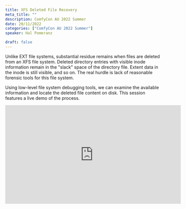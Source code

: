 ```yaml
---
title: XFS Deleted File Recovery
meta_title: ""
description: ComfyCon AU 2022 Summer
date: 20/11/2022
categories: ["ComfyCon AU 2022 Summer"]
speaker: Hal Pomeranz

draft: false
---
```

Unlike EXT file systems, substantial residue remains when files are deleted from an XFS file system. Deleted directory entries with visible inode information remain in the "slack" space of the directory file. Extent data in the inode is still visible, and so on. The real hurdle is lack of reasonable forensic tools for this file system.

Using low-level file system debugging tools, we can examine the available information and locate the deleted file content on disk. This session features a live demo of the process.

<iframe width="560" height="315" src="https://youtu.be/Qw5xzLPYBZw?si=tIDhGnwEDvTNfS4B" title="YouTube video player" frameborder="0" allow="accelerometer; autoplay; clipboard-write; encrypted-media; gyroscope; picture-in-picture; web-share" allowfullscreen></iframe>